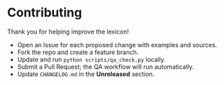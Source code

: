 # Contributing

Thank you for helping improve the lexicon!

- Open an Issue for each proposed change with examples and sources.
- Fork the repo and create a feature branch.
- Update and run `python scripts/qa_check.py` locally.
- Submit a Pull Request; the QA workflow will run automatically.
- Update `CHANGELOG.md` in the **Unreleased** section.
